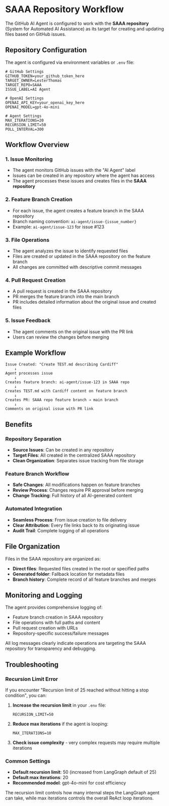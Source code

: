 # SAAA Repository Workflow

The GitHub AI Agent is configured to work with the **SAAA repository** (System for Automated AI Assistance) as its target for creating and updating files based on GitHub issues.

## Repository Configuration

The agent is configured via environment variables or `.env` file:

```env
# GitHub Settings
GITHUB_TOKEN=your_github_token_here
TARGET_OWNER=LesterThomas
TARGET_REPO=SAAA
ISSUE_LABEL=AI Agent

# OpenAI Settings  
OPENAI_API_KEY=your_openai_key_here
OPENAI_MODEL=gpt-4o-mini

# Agent Settings
MAX_ITERATIONS=20
RECURSION_LIMIT=50
POLL_INTERVAL=300
```

## Workflow Overview

### 1. Issue Monitoring
- The agent monitors GitHub issues with the "AI Agent" label
- Issues can be created in any repository where the agent has access
- The agent processes these issues and creates files in the **SAAA repository**

### 2. Feature Branch Creation
- For each issue, the agent creates a feature branch in the SAAA repository
- Branch naming convention: `ai-agent/issue-{issue_number}`
- Example: `ai-agent/issue-123` for issue #123

### 3. File Operations
- The agent analyzes the issue to identify requested files
- Files are created or updated in the SAAA repository on the feature branch
- All changes are committed with descriptive commit messages

### 4. Pull Request Creation
- A pull request is created in the SAAA repository
- PR merges the feature branch into the main branch
- PR includes detailed information about the original issue and created files

### 5. Issue Feedback
- The agent comments on the original issue with the PR link
- Users can review the changes before merging

## Example Workflow

```
Issue Created: "Create TEST.md describing Cardiff"
    ↓
Agent processes issue
    ↓
Creates feature branch: ai-agent/issue-123 in SAAA repo
    ↓
Creates TEST.md with Cardiff content on feature branch
    ↓
Creates PR: SAAA repo feature branch → main branch
    ↓
Comments on original issue with PR link
```

## Benefits

### Repository Separation
- **Source Issues**: Can be created in any repository
- **Target Files**: All created in the centralized SAAA repository
- **Clean Organization**: Separates issue tracking from file storage

### Feature Branch Workflow
- **Safe Changes**: All modifications happen on feature branches
- **Review Process**: Changes require PR approval before merging
- **Change Tracking**: Full history of all AI-generated content

### Automated Integration
- **Seamless Process**: From issue creation to file delivery
- **Clear Attribution**: Every file links back to its originating issue
- **Audit Trail**: Complete logging of all operations

## File Organization

Files in the SAAA repository are organized as:
- **Direct files**: Requested files created in the root or specified paths
- **Generated folder**: Fallback location for metadata files
- **Branch history**: Complete record of all feature branches and merges

## Monitoring and Logging

The agent provides comprehensive logging of:
- Feature branch creation in SAAA repository
- File operations with full paths and content
- Pull request creation with URLs
- Repository-specific success/failure messages

All log messages clearly indicate operations are targeting the SAAA repository for transparency and debugging.

## Troubleshooting

### Recursion Limit Error
If you encounter "Recursion limit of 25 reached without hitting a stop condition", you can:

1. **Increase the recursion limit** in your `.env` file:
   ```env
   RECURSION_LIMIT=50
   ```

2. **Reduce max iterations** if the agent is looping:
   ```env
   MAX_ITERATIONS=10
   ```

3. **Check issue complexity** - very complex requests may require multiple iterations

### Common Settings
- **Default recursion limit**: 50 (increased from LangGraph default of 25)
- **Default max iterations**: 20
- **Recommended model**: gpt-4o-mini for cost efficiency

The recursion limit controls how many internal steps the LangGraph agent can take, while max iterations controls the overall ReAct loop iterations.

